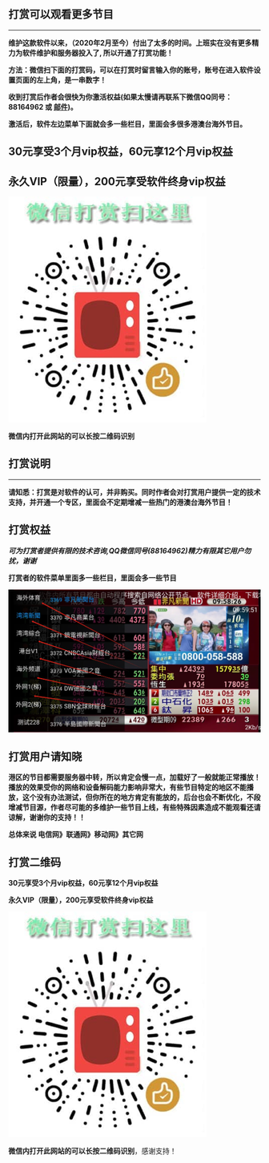 ## **打赏可以观看更多节目**

------

**维护这款软件以来，（2020年2月至今）付出了太多的时间。上班实在没有更多精力为软件维护和服务器投入了, 所以开通了打赏功能！**

**方法：微信扫下面的打赏码，可以在打赏时留言输入你的账号，账号在进入软件设置页面的左上角，是一串数字！**

**收到打赏后作者会很快为你激活权益(如果太慢请再联系下微信QQ同号：88164962 或 [邮件](mailto:zhoujie218@gmail.com))。**

**激活后，软件左边菜单下面就会多一些栏目，里面会多很多港澳台海外节目。**



## 30元享受3个月vip权益，60元享12个月vip权益

## 永久VIP（限量），200元享受软件终身vip权益

![202211021904756](assets/202211021904756.jpeg)

**微信内打开此网站的可以长按二维码识别**



## **打赏说明**

------

**请知悉：打赏是对软件的认可，并非购买。同时作者会对打赏用户提供一定的技术支持，并开通一个专区，里面会不定期增减一些热门的港澳台海外节目！**



## **打赏权益**

***可为打赏者提供有限的技术咨询,QQ微信同号(88164962)精力有限其它用户勿扰，谢谢***

**打赏者的软件菜单里面多一些栏目，里面会多一些节目**

![image-20240826100011873](assets/image-20240826100011873.webp)





## **打赏用户请知晓**

**港区的节目都需要服务器中转，所以肯定会慢一点，加载好了一般就能正常播放！播放的效果受你的网络和设备解码能力影响非常大，有些节目特定的地区不能播放，这个没有办法测试，但你所在的地方肯定有能放的，后台也会不断优化，不段增减节目源，作者尽可能的多维护一些节目上线，有些特殊因素造成不能观看还请谅解，谢谢你的支持！！**

**总体来说 电信网》联通网》移动网》其它网**









## 打赏二维码 ##

**30元享受3个月vip权益，60元享12个月vip权益**

**永久VIP（限量），200元享受软件终身vip权益**

![202211021904756](assets/202211021904756.jpeg)

**微信内打开此网站的可以长按二维码识别**，感谢支持！